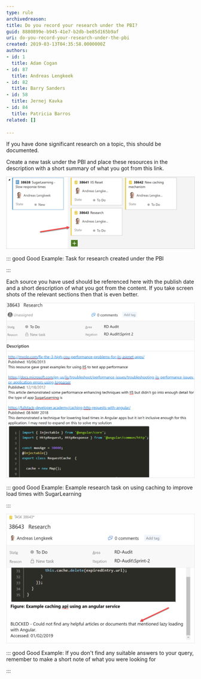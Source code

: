 ```yaml
---
type: rule
archivedreason: 
title: Do you record your research under the PBI?
guid: 8880899e-b945-41e7-b2db-be85d165b9af
uri: do-you-record-your-research-under-the-pbi
created: 2019-03-13T04:35:58.0000000Z
authors:
- id: 1
  title: Adam Cogan
- id: 87
  title: Andreas Lengkeek
- id: 82
  title: Barry Sanders
- id: 58
  title: Jernej Kavka
- id: 84
  title: Patricia Barros
related: []

---
```


If you have done significant research on a topic, this should be documented.



Create a new task under the PBI and place these resources in the description with a short summary of what you got from this link.




![](research-task-under-pbi.png)



::: good
Good Example: Task for research created under the PBI

:::





<!--endintro-->

Each source you have used should be referenced here with the publish date and a short description of what you got from the content. If you take screen shots of the relevant sections then that is even better.


![](sample-email-research.png)


::: good
Good Example: Example research task on using caching to improve load times with SugarLearning

:::





![](show-no-research-found-2.png)


::: good
Good Example: If you don't find any suitable answers to your query, remember to make a short note of what you were looking for

:::
